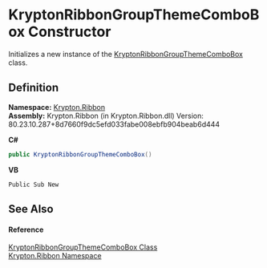# KryptonRibbonGroupThemeComboBox Constructor


Initializes a new instance of the <a href="36db4414-6f33-8fd6-31af-08d64547eda7.md">KryptonRibbonGroupThemeComboBox</a> class.



## Definition
**Namespace:** <a href="1e9bc734-cff9-e9b8-f013-94cdac669794.md">Krypton.Ribbon</a>  
**Assembly:** Krypton.Ribbon (in Krypton.Ribbon.dll) Version: 80.23.10.287+8d7660f9dc5efd033fabe008ebfb904beab6d444

**C#**
``` C#
public KryptonRibbonGroupThemeComboBox()
```
**VB**
``` VB
Public Sub New
```



## See Also


#### Reference
<a href="36db4414-6f33-8fd6-31af-08d64547eda7.md">KryptonRibbonGroupThemeComboBox Class</a>  
<a href="1e9bc734-cff9-e9b8-f013-94cdac669794.md">Krypton.Ribbon Namespace</a>  
